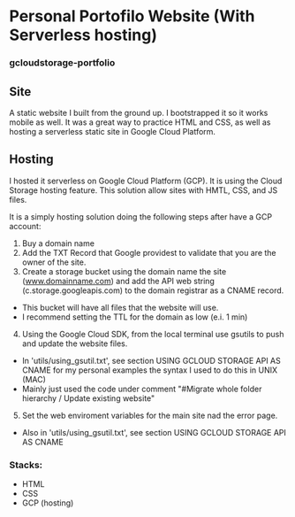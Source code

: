 # Personal Portofilo Website (With Serverless hosting)

### gcloudstorage-portfolio

## Site
A static website I built from the ground up. I bootstrapped it so it works mobile as well. 
It was a great way to practice HTML and CSS, as well as hosting a serverless static site in Google Cloud Platform. 

## Hosting
I hosted it serverless on Google Cloud Platform (GCP). It is using the Cloud Storage hosting feature.
This solution allow sites with HMTL, CSS, and JS files.

It is a simply hosting solution doing the following steps after have a GCP account:
1) Buy a domain name
2) Add the TXT Record that Google providest to validate that you are the owner of the site.
3) Create a storage bucket using the domain name the site (www.domainname.com) and add the API web string (c.storage.googleapis.com) to the domain registrar as a CNAME record.
  - This bucket will have all files that the website will use.
  - I recommend setting the TTL for the domain as low (e.i. 1 min)
4) Using the Google Cloud SDK, from the local terminal use gsutils to push and update the website files. 
  - In 'utils/using_gsutil.txt', see section USING GCLOUD STORAGE API AS CNAME for my personal examples the syntax I used to do this in UNIX (MAC)
  - Mainly just used the code under comment "#Migrate whole folder hierarchy / Update existing website"
5) Set the web enviroment variables for the main site nad the error page.
  - Also in 'utils/using_gsutil.txt', see section USING GCLOUD STORAGE API AS CNAME

### Stacks:
- HTML
- CSS
- GCP (hosting)
